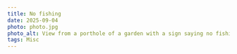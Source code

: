 ```yaml
---
title: No fishing
date: 2025-09-04
photo: photo.jpg
photo_alt: View from a porthole of a garden with a sign saying no fishing
tags: Misc
---
```


